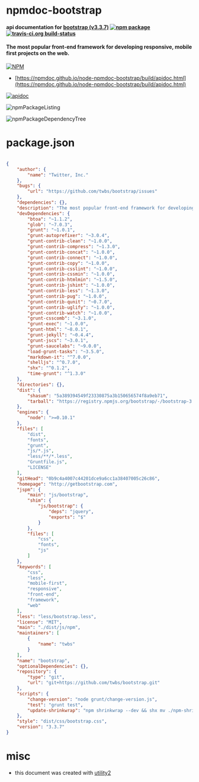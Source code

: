 # npmdoc-bootstrap

#### api documentation for  [bootstrap (v3.3.7)](http://getbootstrap.com)  [![npm package](https://img.shields.io/npm/v/npmdoc-bootstrap.svg?style=flat-square)](https://www.npmjs.org/package/npmdoc-bootstrap) [![travis-ci.org build-status](https://api.travis-ci.org/npmdoc/node-npmdoc-bootstrap.svg)](https://travis-ci.org/npmdoc/node-npmdoc-bootstrap)

#### The most popular front-end framework for developing responsive, mobile first projects on the web.

[![NPM](https://nodei.co/npm/bootstrap.png?downloads=true&downloadRank=true&stars=true)](https://www.npmjs.com/package/bootstrap)

- [https://npmdoc.github.io/node-npmdoc-bootstrap/build/apidoc.html](https://npmdoc.github.io/node-npmdoc-bootstrap/build/apidoc.html)

[![apidoc](https://npmdoc.github.io/node-npmdoc-bootstrap/build/screenCapture.buildCi.browser.%252Ftmp%252Fbuild%252Fapidoc.html.png)](https://npmdoc.github.io/node-npmdoc-bootstrap/build/apidoc.html)

![npmPackageListing](https://npmdoc.github.io/node-npmdoc-bootstrap/build/screenCapture.npmPackageListing.svg)

![npmPackageDependencyTree](https://npmdoc.github.io/node-npmdoc-bootstrap/build/screenCapture.npmPackageDependencyTree.svg)



# package.json

```json

{
    "author": {
        "name": "Twitter, Inc."
    },
    "bugs": {
        "url": "https://github.com/twbs/bootstrap/issues"
    },
    "dependencies": {},
    "description": "The most popular front-end framework for developing responsive, mobile first projects on the web.",
    "devDependencies": {
        "btoa": "~1.1.2",
        "glob": "~7.0.3",
        "grunt": "~1.0.1",
        "grunt-autoprefixer": "~3.0.4",
        "grunt-contrib-clean": "~1.0.0",
        "grunt-contrib-compress": "~1.3.0",
        "grunt-contrib-concat": "~1.0.0",
        "grunt-contrib-connect": "~1.0.0",
        "grunt-contrib-copy": "~1.0.0",
        "grunt-contrib-csslint": "~1.0.0",
        "grunt-contrib-cssmin": "~1.0.0",
        "grunt-contrib-htmlmin": "~1.5.0",
        "grunt-contrib-jshint": "~1.0.0",
        "grunt-contrib-less": "~1.3.0",
        "grunt-contrib-pug": "~1.0.0",
        "grunt-contrib-qunit": "~0.7.0",
        "grunt-contrib-uglify": "~1.0.0",
        "grunt-contrib-watch": "~1.0.0",
        "grunt-csscomb": "~3.1.0",
        "grunt-exec": "~1.0.0",
        "grunt-html": "~8.0.1",
        "grunt-jekyll": "~0.4.4",
        "grunt-jscs": "~3.0.1",
        "grunt-saucelabs": "~9.0.0",
        "load-grunt-tasks": "~3.5.0",
        "markdown-it": "^7.0.0",
        "shelljs": "^0.7.0",
        "shx": "^0.1.2",
        "time-grunt": "^1.3.0"
    },
    "directories": {},
    "dist": {
        "shasum": "5a389394549f23330875a3b150656574f8a9eb71",
        "tarball": "https://registry.npmjs.org/bootstrap/-/bootstrap-3.3.7.tgz"
    },
    "engines": {
        "node": ">=0.10.1"
    },
    "files": [
        "dist",
        "fonts",
        "grunt",
        "js/*.js",
        "less/**/*.less",
        "Gruntfile.js",
        "LICENSE"
    ],
    "gitHead": "0b9c4a4007c44201dce9a6cc1a38407005c26c86",
    "homepage": "http://getbootstrap.com",
    "jspm": {
        "main": "js/bootstrap",
        "shim": {
            "js/bootstrap": {
                "deps": "jquery",
                "exports": "$"
            }
        },
        "files": [
            "css",
            "fonts",
            "js"
        ]
    },
    "keywords": [
        "css",
        "less",
        "mobile-first",
        "responsive",
        "front-end",
        "framework",
        "web"
    ],
    "less": "less/bootstrap.less",
    "license": "MIT",
    "main": "./dist/js/npm",
    "maintainers": [
        {
            "name": "twbs"
        }
    ],
    "name": "bootstrap",
    "optionalDependencies": {},
    "repository": {
        "type": "git",
        "url": "git+https://github.com/twbs/bootstrap.git"
    },
    "scripts": {
        "change-version": "node grunt/change-version.js",
        "test": "grunt test",
        "update-shrinkwrap": "npm shrinkwrap --dev && shx mv ./npm-shrinkwrap.json ./grunt/npm-shrinkwrap.json"
    },
    "style": "dist/css/bootstrap.css",
    "version": "3.3.7"
}
```



# misc
- this document was created with [utility2](https://github.com/kaizhu256/node-utility2)
